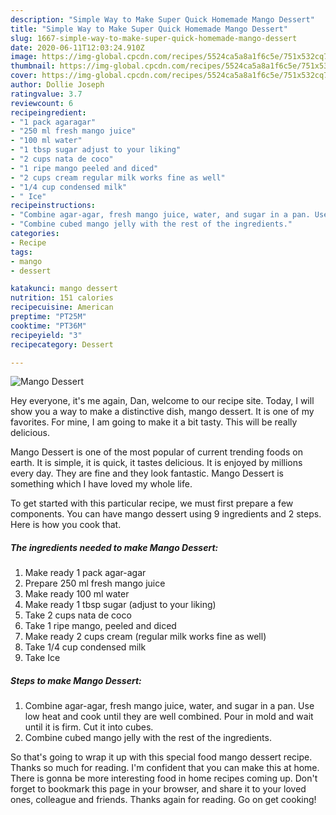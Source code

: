 ```yaml
---
description: "Simple Way to Make Super Quick Homemade Mango Dessert"
title: "Simple Way to Make Super Quick Homemade Mango Dessert"
slug: 1667-simple-way-to-make-super-quick-homemade-mango-dessert
date: 2020-06-11T12:03:24.910Z
image: https://img-global.cpcdn.com/recipes/5524ca5a8a1f6c5e/751x532cq70/mango-dessert-recipe-main-photo.jpg
thumbnail: https://img-global.cpcdn.com/recipes/5524ca5a8a1f6c5e/751x532cq70/mango-dessert-recipe-main-photo.jpg
cover: https://img-global.cpcdn.com/recipes/5524ca5a8a1f6c5e/751x532cq70/mango-dessert-recipe-main-photo.jpg
author: Dollie Joseph
ratingvalue: 3.7
reviewcount: 6
recipeingredient:
- "1 pack agaragar"
- "250 ml fresh mango juice"
- "100 ml water"
- "1 tbsp sugar adjust to your liking"
- "2 cups nata de coco"
- "1 ripe mango peeled and diced"
- "2 cups cream regular milk works fine as well"
- "1/4 cup condensed milk"
- " Ice"
recipeinstructions:
- "Combine agar-agar, fresh mango juice, water, and sugar in a pan. Use low heat and cook until they are well combined. Pour in mold and wait until it is firm. Cut it into cubes."
- "Combine cubed mango jelly with the rest of the ingredients."
categories:
- Recipe
tags:
- mango
- dessert

katakunci: mango dessert 
nutrition: 151 calories
recipecuisine: American
preptime: "PT25M"
cooktime: "PT36M"
recipeyield: "3"
recipecategory: Dessert

---
```



![Mango Dessert](https://img-global.cpcdn.com/recipes/5524ca5a8a1f6c5e/751x532cq70/mango-dessert-recipe-main-photo.jpg)

Hey everyone, it's me again, Dan, welcome to our recipe site. Today, I will show you a way to make a distinctive dish, mango dessert. It is one of my favorites. For mine, I am going to make it a bit tasty. This will be really delicious.



Mango Dessert is one of the most popular of current trending foods on earth. It is simple, it is quick, it tastes delicious. It is enjoyed by millions every day. They are fine and they look fantastic. Mango Dessert is something which I have loved my whole life.


To get started with this particular recipe, we must first prepare a few components. You can have mango dessert using 9 ingredients and 2 steps. Here is how you cook that.

<!--inarticleads1-->

##### The ingredients needed to make Mango Dessert:

1. Make ready 1 pack agar-agar
1. Prepare 250 ml fresh mango juice
1. Make ready 100 ml water
1. Make ready 1 tbsp sugar (adjust to your liking)
1. Take 2 cups nata de coco
1. Take 1 ripe mango, peeled and diced
1. Make ready 2 cups cream (regular milk works fine as well)
1. Take 1/4 cup condensed milk
1. Take  Ice




<!--inarticleads2-->

##### Steps to make Mango Dessert:

1. Combine agar-agar, fresh mango juice, water, and sugar in a pan. Use low heat and cook until they are well combined. Pour in mold and wait until it is firm. Cut it into cubes.
1. Combine cubed mango jelly with the rest of the ingredients.




So that's going to wrap it up with this special food mango dessert recipe. Thanks so much for reading. I'm confident that you can make this at home. There is gonna be more interesting food in home recipes coming up. Don't forget to bookmark this page in your browser, and share it to your loved ones, colleague and friends. Thanks again for reading. Go on get cooking!
